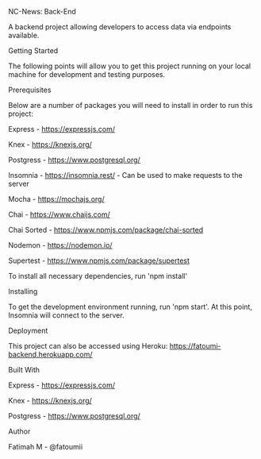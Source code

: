 NC-News: Back-End

A backend project allowing developers to access data via endpoints available.

Getting Started

The following points will allow you to get this project running on your local machine for development and testing purposes.

Prerequisites

Below are a number of packages you will need to install in order to run this project:

Express - https://expressjs.com/

Knex - https://knexjs.org/

Postgress - https://www.postgresql.org/

Insomnia - https://insomnia.rest/ - Can be used to make requests to the server

Mocha - https://mochajs.org/

Chai - https://www.chaijs.com/

Chai Sorted - https://www.npmjs.com/package/chai-sorted

Nodemon - https://nodemon.io/

Supertest - https://www.npmjs.com/package/supertest

To install all necessary dependencies, run 'npm install'


Installing

To get the development environment running, run 'npm start'. At this point, Insomnia will connect to the server.

Deployment

This project can also be accessed using Heroku: https://fatoumi-backend.herokuapp.com/

Built With

Express - https://expressjs.com/

Knex - https://knexjs.org/

Postgress - https://www.postgresql.org/


Author

Fatimah M - @fatoumii
